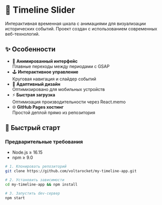 # 📅 Timeline Slider 

Интерактивная временная шкала с анимациями для визуализации исторических событий. Проект создан с использованием современных веб-технологий.

## ✨ Особенности

- 🎨 **Анимированный интерфейс**  
  Плавные переходы между периодами с GSAP
- 🕹 **Интерактивное управление**  
  Круговая навигация и слайдер событий
- 📱 **Адаптивный дизайн**  
  Оптимизировано для мобильных устройств
- ⚡ **Быстрая загрузка**  
  Оптимизация производительности через React.memo
- 🌐 **GitHub Pages хостинг**  
  Простой деплой прямо из репозитория

## 🚀 Быстрый старт

### Предварительные требования
- Node.js ≥ 16.15
- npm ≥ 9.0

```bash
# 1. Клонировать репозиторий
git clone https://github.com/voltarocket/my-timeline-app.git

# 2. Установить зависимости
cd my-timeline-app && npm install

# 3. Запустить dev-сервер
npm start

